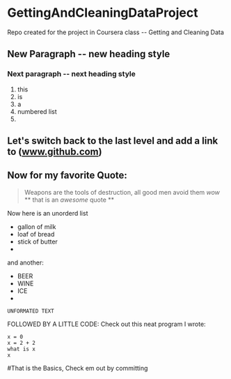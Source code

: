 # GettingAndCleaningDataProject
Repo created for the project in Coursera class -- Getting and Cleaning Data 

## New Paragraph -- new heading style

### Next paragraph -- next heading style
1. this
2. is 
3. a 
4. numbered list
5. 

## Let's switch back to the last level and add a link to (www.github.com)

## Now for my favorite Quote:
> Weapons are the tools of destruction, all good men avoid them
*wow*
** that is an _awesome_ quote **

Now here is an unorderd list
* gallon of milk
* loaf of bread
* stick of butter
* 
and another:
- BEER
- WINE 
- ICE
- 
`UNFORMATED TEXT`

FOLLOWED BY A LITTLE CODE:
Check out this neat program I wrote:

```
x = 0
x = 2 + 2
what is x
x
```
#That is the Basics, Check em out by committing
